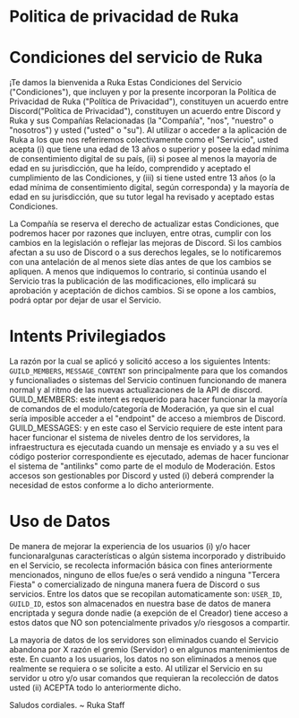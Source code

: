 # Politica de privacidad de Ruka

# Condiciones del servicio de Ruka

¡Te damos la bienvenida a Ruka Estas Condiciones del Servicio ("Condiciones"), que incluyen y por la presente incorporan la Política de Privacidad de Ruka ("Política de Privacidad"), constituyen un acuerdo entre Discord("Política de Privacidad"), constituyen un acuerdo entre Discord y Ruka y sus Compañías Relacionadas (la "Compañía", "nos", "nuestro" o "nosotros") y usted ("usted" o "su"). Al utilizar o acceder a la aplicación de Ruka a los que nos referiremos colectivamente como el "Servicio", usted acepta (i) que tiene una edad de 13 años o superior y posee la edad mínima de consentimiento digital de su país, (ii) si posee al menos la mayoría de edad en su jurisdicción, que ha leído, comprendido y aceptado el cumplimiento de las Condiciones, y (iii) si tiene usted entre 13 años (o la edad mínima de consentimiento digital, según corresponda) y la mayoría de edad en su jurisdicción, que su tutor legal ha revisado y aceptado estas Condiciones.

La Compañía se reserva el derecho de actualizar estas Condiciones, que podremos hacer por razones que incluyen, entre otras, cumplir con los cambios en la legislación o reflejar las mejoras de Discord. Si los cambios afectan a su uso de Discord o a sus derechos legales, se lo notificaremos con una antelación de al menos siete días antes de que los cambios se apliquen. A menos que indiquemos lo contrario, si continúa usando el Servicio tras la publicación de las modificaciones, ello implicará su aprobación y aceptación de dichos cambios. Si se opone a los cambios, podrá optar por dejar de usar el Servicio.

# Intents Privilegiados
La razón por la cual se aplicó y solicitó acceso a los siguientes Intents: `GUILD_MEMBERS`, `MESSAGE_CONTENT` son principalmente para que los comandos y funcionaliades o sistemas del Servicio continuen funcionando de manera normal y al ritmo de las nuevas actualizaciones de la API de discord. GUILD_MEMBERS: este intent es requerido para hacer funcionar la mayoría de comandos de el modulo/categoría de Moderación, ya que sin el cual sería imposible acceder a el "endpoint" de acceso a miembros de Discord. GUILD_MESSAGES: y en este caso el Servicio requiere de este intent para hacer funcionar el sistema de niveles dentro de los servidores, la infraestructura es ejecutada cuando un mensaje es enviado y a su ves el código posterior correspondiente es ejecutado, ademas de hacer funcionar el sistema de "antilinks" como parte de el modulo de Moderación.
Estos accesos son gestionables por Discord y usted (i) deberá comprender la necesidad de estos conforme a lo dicho anteriormente.

# Uso de Datos 
De manera de mejorar la experiencia de los usuarios (i) y/o hacer funcionaralgunas características o algún sistema incorporado y distribuido en el Servicio, se recolecta información básica con fines anteriormente mencionados, ninguno de ellos fue/es o será vendido a ninguna "Tercera Fiesta" o comercializado de ninguna manera fuera de Discord o sus servicios. Entre los datos que se recopilan automaticamente son: `USER_ID`, `GUILD_ID`, estos son almacenados en nuestra base de datos de manera encriptada y segura donde nadie (a exepción de el Creador) tiene acceso a estos datos que NO son potencialmente privados y/o riesgosos a compartir.

La mayoria de datos de los servidores son eliminados cuando el Servicio abandona por X razón el gremio (Servidor) o en algunos mantenimientos de este. En cuanto a los usuarios, los datos no son eliminados a menos que realmente se requiera o se solicite a esto. Al utilizar el Servicio en su servidor u otro y/o usar comandos que requieran la recolección de datos usted (ii) ACEPTA todo lo anteriormente dicho.

Saludos cordiales.
~ Ruka Staff
